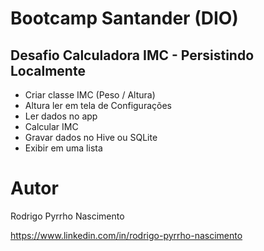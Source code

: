 # Bootcamp Santander (DIO)

## Desafio Calculadora IMC - Persistindo Localmente

- Criar classe IMC (Peso / Altura)​
- Altura ler em tela de Configurações​
- Ler dados no app​
- Calcular IMC ​
- Gravar dados no Hive ou SQLite​
- Exibir em uma lista​

# Autor

Rodrigo Pyrrho Nascimento

https://www.linkedin.com/in/rodrigo-pyrrho-nascimento